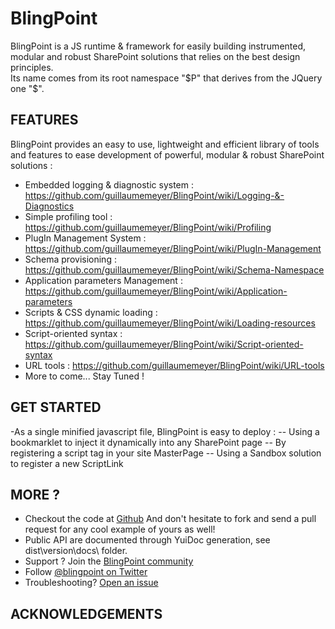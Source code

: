 # BlingPoint

BlingPoint is a JS runtime &amp; framework for easily building instrumented, modular and robust SharePoint solutions that relies on the best design principles.  
Its name comes from its root namespace "$P" that derives from the JQuery one "$".

## FEATURES
BlingPoint provides an easy to use, lightweight and efficient library of tools and features to ease development of powerful, modular &amp; robust SharePoint solutions :

- Embedded logging &amp; diagnostic system : https://github.com/guillaumemeyer/BlingPoint/wiki/Logging-&-Diagnostics
- Simple profiling tool : https://github.com/guillaumemeyer/BlingPoint/wiki/Profiling
- PlugIn Management System : https://github.com/guillaumemeyer/BlingPoint/wiki/PlugIn-Management
- Schema provisioning : https://github.com/guillaumemeyer/BlingPoint/wiki/Schema-Namespace
- Application parameters Management : https://github.com/guillaumemeyer/BlingPoint/wiki/Application-parameters
- Scripts & CSS dynamic loading : https://github.com/guillaumemeyer/BlingPoint/wiki/Loading-resources
- Script-oriented syntax : https://github.com/guillaumemeyer/BlingPoint/wiki/Script-oriented-syntax
- URL tools : https://github.com/guillaumemeyer/BlingPoint/wiki/URL-tools
- More to come... Stay Tuned !

## GET STARTED
-As a single minified javascript file, BlingPoint is easy to deploy :
-- Using a bookmarklet to inject it dynamically into any SharePoint page
-- By registering a script tag in your site MasterPage
-- Using a Sandbox solution to register a new ScriptLink

## MORE ?
- Checkout the code at <a href='https://github.com/guillaumemeyer/BlingPoint'>Github</a>
And don't hesitate to fork and send a pull request for any cool example of yours as well!
- Public API are documented through YuiDoc generation, see dist\version\docs\ folder.
- Support ? Join the <a href='https://www.yammer.com/blingpoint'>BlingPoint community</a>
- Follow <a href='https://twitter.com/blingpoint'>@blingpoint on Twitter</a> 
- Troubleshooting? <a href='https://github.com/guillaumemeyer/BlingPoint/issues/new'>Open an issue</a>

## ACKNOWLEDGEMENTS
